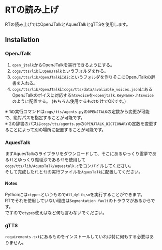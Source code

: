 # RTの読み上げ
RTの読み上げではOpenJTalkとAquesTalkとgTTSを使用します。

## Installation
### OpenJTalk
1. `open_jtalk`からOpenJTalkを実行できるようにする。
2. `cogs/tts/lib`に`OpenJTalk`というフォルダを作る。
3. `cogs/tts/lib/OpenJTalk`に`dic`というフォルダを作りそこにOpenJTalkの辞書を入れる。
4. `cogs/tts/lib/OpenJTalk`に`cogs/tts/data/avaliable_voices.json`にあるOpenJTalkのボイスに対応する`htsvoice`を`<openjtalk.KeyName>.htsvoice`のように配置する。
   (もちろん使用するものだけでOKです。)

※ 1の実行コマンドは`cogs/tts/agents.py`の`OPENJTALK`の定数から変更が可能で、絶対パスを指定することが可能です。  
※ 2の辞書のパスは`cogs/tts/agents.py`の`OPENJTALK_DICTIONARY`の定数を変更することによって別の場所に配置することが可能です。
### AquesTalk
まずAquesTalkのライブラリをダウンロードして、そこにあるゆっくり霊夢である`f1`とゆっくり魔理沙である`f2`を使用して`cogs/tts/lib/AquesTalk/aquestalk.c`をコンパイルしてください。  
そして完成した`f1`と`f2`の実行ファイルを`AquesTalk`に配置してください。
#### Notes
Pythonには`ctypes`というもので`dll`,`dylib`,`so`を実行することができます。  
RTでそれを使用していない理由は`Segmentation fault`のトラウマがあるからです。  
ですので`ctypes`使えばなど何も言わないでください。
### gTTS
`requirements.txt`にあるものをインストールしていれば特に何もする必要はありません。